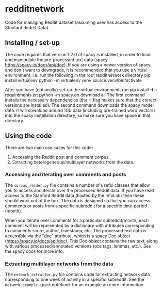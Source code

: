 # redditnetwork

Code for managing Reddit dataset (assuming user has access to the Stanford Reddit Data).

## Installing / set-up

The code requires that version 1.2.0 of spacy is installed, in order to load and manipulate the pre-processed text data (spacy https://spacy.io/docs/api/doc).
If you are using a newer version of spacy and don't want to downgrade, it is recommended that you use a virtual environment, i.e. run the following in the root redditnetwork directory
  pip install virtualenv
  python -m virtualenv venv
  source venv/bin/activate

After you have (optionally) set-up the virtual environment, run
  pip install -I -r requirements.txt
  python -m spacy.en.download all
The first command installs the necessary dependencies (the -I flag makes sure that the correct versions are installed). 
The second command downloads the spacy model data. It will download around 1Gb data (including pre-trained word vectors) into the spacy installation directory, so make sure you have space in that directory.
 

## Using the code

There are two main use cases for this code:
1) Accessing the Reddit post and comment corpus.
2) Extracting heterogeneous/multilayer networks from the data.

### Accessing and iterating over comments and posts

The `corpus_reader.py` file contains a number of useful classes that allow you to access and iterate over the processed Reddit data.
If you have read access to the Stanford Reddit data (hosted by the InfoLab) then these should work out of the box.
The data is designed so that you can access comments or posts from a specific subreddit for a specific time-period (month).


When you iterate over comments for a particular subreddit/month, 
each comment will be represented by a dictionary with attributes corresponding to comments score, author, timestamp, etc.
The processed text data is accessible via the "doc" attribute, which is a spacy Doc object (https://spacy.io/docs/api/doc).
This Doc object contains the raw text, along with various processed/annotated versions (pos tags, lemmas, etc.).
See the spacy docs for more info.

### Extracting multilayer networks from the data

The `network_extractor.py` file contains code for extracting network data corresponding to one week of activity in a specific subreddit.
See the `network_example.ipynb` notebook for an example an more information.
